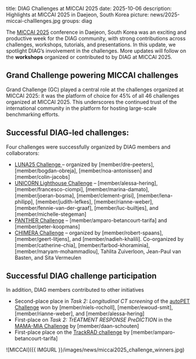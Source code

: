 title: DIAG Challenges at MICCAI 2025
date: 2025-10-06
description: Highlights at MICCAI 2025 in Daejeon, South Korea
picture: news/2025-miccai-challlenges.jpg
groups: diag


The [MICCAI 2025](https://conferences.miccai.org/2025/en/) conference in Daejeon, South Korea was an exciting and productive week for the DIAG community, with strong contributions across challenges, workshops, tutorials, and presentations. In this update, we spotlight DIAG’s involvement in the challenges. More updates will follow on the **workshops** organized or contributed to by DIAG at MICCAI 2025.

## Grand Challenge powering MICCAI challenges
Grand Challenge (GC) played a central role at the challenges organized at MICCAI 2025: it was the platform of choice for 45% of all 46 challenges organized at MICCAI 2025. This underscores the continued trust of the international community in the platform for hosting large-scale benchmarking efforts.


## Successful DIAG-led challenges:
Four challenges were successfully organized by DIAG members and collaborators:

- [LUNA25 Challenge ](https://luna25.grand-challenge.org/) – organized by [member/dre-peeters], [member/bogdan-obreja], [member/noa-antonissen] and [member/colin-jacobs]
- [UNICORN Lighthouse Challenge](https://unicorn.grand-challenge.org/) – [member/alessa-hering], [member/francesco-ciompi], [member/marina-damato], [member/joeran-bosma], [member/clement-grisi], [member/lena-philipp], [member/judith-lefkes], [member/rianne-weber], [member/fennie-van-der-graaf], [member/luc-builtjes], and [member/michelle-stegeman]
- [PANTHER Challenge](https://panther.grand-challenge.org/) – [member/amparo-betancourt-tarifa] and [member/peter-koopmans]
- [CHIMERA Challenge](https://chimera.grand-challenge.org/) – organized by [member/robert-spaans], [member/geert-litjens], and [member/nadieh-khalili]. Co-organized by [member/catherine-chia], [member/farbod-khoraminia], [member/maryam-mohammadlou], Tahlita Zuiverloon, Jean-Paul van Basten, and Sita Vermeulen

## Successful DIAG challenge participation
In addition, DIAG members contributed to other initiatives

- Second-place place in _Task 2: Longitudinal CT screening_ of the [autoPET Challenge](https://autopet-iv.grand-challenge.org/timeline/) won by [member/niels-rocholl], [member/ewoud-smit], [member/rianne-weber], and [member/alessa-hering]
- First-place on _Task 2: TrEATMENT RESPONSE PreDICTION_ in the [MAMA-MIA Challenge](https://www.ub.edu/mama-mia/challenge/) by [member/daan-schouten] 
- First-place place on the [TrackRAD challenge](https://trackrad2025.grand-challenge.org/) by [member/amparo-betancourt-tarifa]


![MICCAI]({{ IMGURL }}/images/news/miccai2025_challenge_winners.jpg)